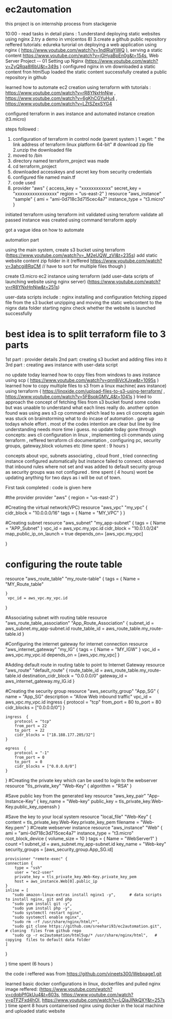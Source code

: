 # ec2automation
this project is on internship process from stackgenie

10:00 - read tasks in detail 
 plans : 1.understand deploying  static websites using nginx
         2.try a demo in vm(centos 8) 
         3.create a github public repository 
reffered tutorials: edureka turorial on deploying a web application using nginx  ( https://www.youtube.com/watch?v=1ndlRiaYiWQ ), serving a static content https://www.youtube.com/watch?v=jGHyaBpEn0g&t=154s, Web Server Project -- 01 Setting up Nginx (https://www.youtube.com/watch?v=ZyQRqa8I6bU&t=349s )
configured nginx in vm
downloaded a static content fron html5up 
loaded the static content successfully 
created a public repository in github 

learned how to automate ec2 creation using terraform with tutorials : https://www.youtube.com/watch?v=rR8YNxHnNjw  , https://www.youtube.com/watch?v=6gKhCGYuHu4 , 
https://www.youtube.com/watch?v=LZtSZexSYG4

configured terraform in aws instance and automated instance creation (t3.micro) 

steps followed :
1. configuration of terraform in control node (parent system )
  1.wget: " the link address of terraform  linux platform 64-bit"  #  download  zip file 
  2.unzip the downloaded file 
  3. moved to /bin
  4. directory named terraform_project was made 
  5. cd terraform_project 
  6. downloaded accesskeys and secret key from security credentials 
  7. configured  file named main.tf
  8. code used 
  9.  provider "aws" {
 access_key = "xxxxxxxxxxxx"
 secret_key = "xxxxxxxxxxxxxxxxx"
 region = "us-east-2"
}
resource "aws_instance" "sample" {
ami = "ami-0d718c3d715cec4a7"
instance_type = "t3.micro"
}

initiated terraform  using terraform init 
validated using terraform validate 
all passed 
instance was created using  command  terraform apply 


got a vague idea on how to automate 

automation part 
 
using the main system,
create s3 bucket using terraform (https://www.youtube.com/watch?v=_M2eUQW_zVI&t=235s)
add static website content zip folder in it (reffered https://www.youtube.com/watch?v=3ahcgi8RqCM // have to sort for multiple files though  ) 

create t3.micro ec2 instance  using terraform  (add user-data scripts of launching website using nginx server) (https://www.youtube.com/watch?v=rR8YNxHnNjw&t=251s)
 
user-data scripts include :
nginx installing and configuration 
fetching zipped file from the s3 bucket 
unzipping and moving the static webcontent to the nignx data folder 
starting nginx 
check whether the website is launched successfully  

# best idea is to split terraform file to 3 parts 
1st part : provider details 
2nd part: creating s3 bucket and adding files into it 
3rd part : creating aws instance with user-data script 

no update today 
learned how to copy files from windows to aws instance  using scp  ( https://www.youtube.com/watch?v=qnn8iVcXJxw&t=1095s )  
learned how to copy multiple files to s3  from a linux machine( aws instance)  using terraform  {  https://linoxide.com/upload-files-to-s3-using-terraform/  , https://www.youtube.com/watch?v=5FBspkGMV_4&t=1041s }
tried to approach the concept of fetching files from s3 bucket  found some codes but was unaable to understand what each lines really do. another option found was using aws s3 cp command which lead to  aws cli concepts again was stuck on brainstorming what to do incase of automation . gave up todays whole effort . most of the codes  intention are clear but line by line understanding needs more time i guess.
no update today 
gone through  concepts: aws cli configuration in linux , implementing cli commands using terraform , reffered terraform cli documentation , configuring pc, security groups, gateway,block volumes etc (time spent : 9 hours ) 

concepts about vpc, subnets associating , cloud front , tried connecting instance configured automatically but instance failed to connect. observed that inbound rules where not set and was added to default security group as security groups was not configured .  time spent ( 4 hours)
wont be updating anything for two days as i will be out of town.



First task completed : code is given here 


#the provider
provider "aws" {
    region = "us-east-2"
}

#Creating the  virtual network(VPC)
resource "aws_vpc" "my_vpc" {
    cidr_block = "10.0.0.0/16"
    tags = {
        Name = "MY_VPC"
    }
}

#Creating subnet
resource "aws_subnet" "my_app-subnet" {
    tags = {
        Name = "APP_Subnet"
    }
    vpc_id = aws_vpc.my_vpc.id
    cidr_block = "10.0.1.0/24"
    map_public_ip_on_launch = true
    depends_on= [aws_vpc.my_vpc]

}

# configuring the route table
resource "aws_route_table" "my_route-table" {
    tags = {
        Name = "MY_Route_table"

    }
     vpc_id = aws_vpc.my_vpc.id
}

#Associating subnet with routing table
resource "aws_route_table_association" "App_Route_Association" {
  subnet_id      = aws_subnet.my_app-subnet.id
  route_table_id = aws_route_table.my_route-table.id
}


#Configuring the internet gateway for internet connection
resource "aws_internet_gateway" "my_IG" {
    tags = {
        Name = "MY_IGW"
    }
     vpc_id = aws_vpc.my_vpc.id
     depends_on = [aws_vpc.my_vpc]
}

#Adding default route in routing table to point to Internet Gateway
resource "aws_route" "default_route" {
  route_table_id = aws_route_table.my_route-table.id
  destination_cidr_block = "0.0.0.0/0"
  gateway_id = aws_internet_gateway.my_IG.id
}

#Creating the  security group
resource "aws_security_group" "App_SG" {
    name = "App_SG"
    description = "Allow Web inbound traffic"
    vpc_id = aws_vpc.my_vpc.id
    ingress  {
        protocol = "tcp"
        from_port = 80
        to_port  = 80
        cidr_blocks = ["0.0.0.0/0"]
    }

    ingress  {
        protocol = "tcp"
        from_port = 22
        to_port  = 22
        cidr_blocks = ["18.188.177.205/32"]
    }

    egress  {
        protocol = "-1"
        from_port = 0
        to_port  = 0
        cidr_blocks = ["0.0.0.0/0"]
    }
}
#Creating the  private key which can be used to login to the webserver
resource "tls_private_key" "Web-Key" {
  algorithm = "RSA"
}

#Save public key  from the generated key
resource "aws_key_pair" "App-Instance-Key" {
  key_name   = "Web-key"
  public_key = tls_private_key.Web-Key.public_key_openssh
}

#Save the key to your local system
resource "local_file" "Web-Key" {
    content     = tls_private_key.Web-Key.private_key_pem
    filename = "Web-Key.pem"
}
#Create  webserver instance
resource "aws_instance" "Web" {
    ami = "ami-0d718c3d715cec4a7"
    instance_type = "t3.micro"
    root_block_device {
        volume_size = 10
    }
    tags = {
        Name = "WebServer1"
    }
    count =1
    subnet_id = aws_subnet.my_app-subnet.id
    key_name = "Web-key"
    security_groups = [aws_security_group.App_SG.id]

    provisioner "remote-exec" {
    connection {
        type = "ssh"
        user = "ec2-user"
        private_key = tls_private_key.Web-Key.private_key_pem
        host = aws_instance.Web[0].public_ip
    }
    inline = [
       "sudo amazon-linux-extras install nginx1 -y",      # data scripts to install nginx, git and php
       "sudo yum install git -y",
       "sudo yum install php -y",
       "sudo systemctl restart nginx",
       "sudo systemctl enable nginx",
       "sudo rm -rf /usr/share/nginx/html/*",
       "sudo git clone https://github.com/sreehari93/ec2automation.git",   # cloning  files from github repo
       "sudo cp -r ec2automation/html5up/* /usr/share/nginx/html",   # copying  files to default data folder 
    ]
  }

}
time spent (6 hours )

the code i reffered was from https://github.com/vineets300/Webpage1.git

learned basic docker configurations in linux, dockerfiles and pulled nginx image 
reffered: (https://www.youtube.com/watch?v=cdqbPfGkUu4&t=603s, https://www.youtube.com/watch?v=pTFZFxd4hOI, https://www.youtube.com/watch?v=LQjaJINkQXY&t=257s )
time spent 8 hours 
containerised nginx using docker in the local machine and uploaded static website 
